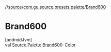 //[source](../../index.md)/[com.gu.source.presets.palette](index.md)/[Brand600](-brand600.md)

# Brand600

[androidJvm]\
val [Source.Palette](../com.gu.source/-source/-palette/index.md).[Brand600](-brand600.md): [Color](https://developer.android.com/reference/kotlin/androidx/compose/ui/graphics/Color.html)
